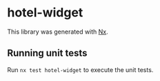 # hotel-widget

This library was generated with [Nx](https://nx.dev).

## Running unit tests

Run `nx test hotel-widget` to execute the unit tests.
